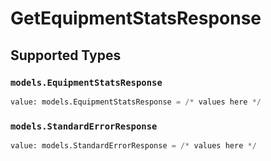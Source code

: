 # GetEquipmentStatsResponse


## Supported Types

### `models.EquipmentStatsResponse`

```python
value: models.EquipmentStatsResponse = /* values here */
```

### `models.StandardErrorResponse`

```python
value: models.StandardErrorResponse = /* values here */
```

